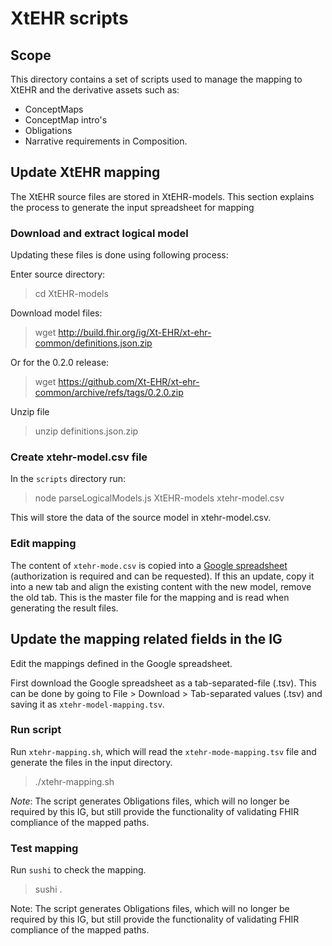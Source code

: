 
# XtEHR scripts

## Scope

This directory contains a set of scripts used to manage the mapping to XtEHR and the derivative assets such as:
* ConceptMaps
* ConceptMap intro's
* Obligations
* Narrative requirements in Composition.

## Update XtEHR mapping

The XtEHR source files are stored in XtEHR-models. This section explains the process to generate the input spreadsheet for mapping

### Download and extract logical model

Updating these files is done using following process:

Enter source directory:
> cd XtEHR-models

Download model files:
> wget  http://build.fhir.org/ig/Xt-EHR/xt-ehr-common/definitions.json.zip

Or for the 0.2.0 release:
> wget https://github.com/Xt-EHR/xt-ehr-common/archive/refs/tags/0.2.0.zip

Unzip file
> unzip definitions.json.zip

### Create xtehr-model.csv file

In the `scripts` directory run:
> node parseLogicalModels.js XtEHR-models xtehr-model.csv

This will store the data of the source model in xtehr-model.csv.

### Edit mapping

The content of `xtehr-mode.csv` is copied into a [Google spreadsheet](https://docs.google.com/spreadsheets/d/1r7f3w-IaaoJR80CqtPz-ZwB5cfJ3mPe73HvJT9j7Js4/edit?usp=sharing) (authorization is required and can be requested). If this an update, copy it into a new tab and align the existing content with the new model, remove the old tab.
This is the master file for the mapping and is read when generating the result files.

## Update the mapping related fields in the IG

Edit the mappings defined in the Google spreadsheet.

First download the Google spreadsheet as a tab-separated-file (.tsv). This can be done by going to File > Download > Tab-separated values (.tsv) and saving it as `xtehr-model-mapping.tsv`.

### Run script

Run `xtehr-mapping.sh`, which will read the `xtehr-mode-mapping.tsv` file and generate the files in the input directory.

> ./xtehr-mapping.sh

*Note*: The script generates Obligations files, which will no longer be required by this IG, but still provide the functionality of validating FHIR compliance of the mapped paths.

### Test mapping

Run `sushi` to check the mapping.

> sushi .

Note: The script generates Obligations files, which will no longer be required by this IG, but still provide the functionality of validating FHIR compliance of the mapped paths.
